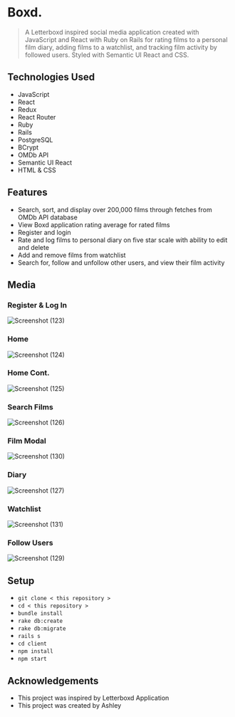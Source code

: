 # Boxd.
> A Letterboxd inspired social media application created with JavaScript and React with Ruby on Rails for rating films to a personal film diary, adding films to a watchlist, and tracking film activity by followed users. Styled with Semantic UI React and CSS.


## Technologies Used
- JavaScript
- React
- Redux
- React Router
- Ruby
- Rails
- PostgreSQL
- BCrypt
- OMDb API
- Semantic UI React
- HTML & CSS

## Features
- Search, sort, and display over 200,000 films through fetches from OMDb API database
- View Boxd application rating average for rated films
- Register and login
- Rate and log films to personal diary on five star scale with ability to edit and delete
- Add and remove films from watchlist
- Search for, follow and unfollow other users, and view their film activity

## Media 
### Register & Log In
![Screenshot (123)](https://github.com/ashhhlynn/film_app/assets/84604278/a05c7612-855e-46fe-924a-ab069e81e731)

### Home
![Screenshot (124)](https://github.com/ashhhlynn/film_app/assets/84604278/c3d7b3b3-4ee2-42ff-ae61-20d0ff5d39b9)

### Home Cont.
![Screenshot (125)](https://github.com/ashhhlynn/film_app/assets/84604278/8d127cc1-11c0-4d18-b9d4-343463a0a6d2)

### Search Films
![Screenshot (126)](https://github.com/ashhhlynn/film_app/assets/84604278/40be7aa0-0ff1-44a6-9a0e-46b1981ac8fd)

### Film Modal
![Screenshot (130)](https://github.com/ashhhlynn/film_app/assets/84604278/7fee03a8-4c20-46c5-a4bd-724d4d7b9314)

### Diary
![Screenshot (127)](https://github.com/ashhhlynn/film_app/assets/84604278/be190d97-9577-4b7a-b73e-bcfec890a34c)

### Watchlist
![Screenshot (131)](https://github.com/ashhhlynn/film_app/assets/84604278/d3b1c07b-d6ab-4ea0-ba58-c0d41d23f89f)

### Follow Users
![Screenshot (129)](https://github.com/ashhhlynn/film_app/assets/84604278/c0751652-9823-404e-a014-381b15515e77)

## Setup
- ` git clone < this repository > `
- ` cd < this repository > `
- ` bundle install `
- ` rake db:create `
- ` rake db:migrate `
- ` rails s `
- ` cd client `
- ` npm install `
- ` npm start `

## Acknowledgements
- This project was inspired by Letterboxd Application
- This project was created by Ashley
